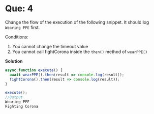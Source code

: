 # Que: 4

Change the flow of the execution of the following snippet. It should log `Wearing PPE` first.

Conditions: 

1. You cannot change the timeout value 
2. You cannot call fightCorona inside the `then()` method of `wearPPE()`

**Solution**

```js
async function execute() {
  await wearPPE().then(result => console.log(result));
  fightCorona().then(result => console.log(result));
}

execute(); 
//Output
Wearing PPE
Fighting Corona
```

